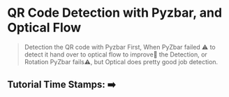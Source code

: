 # QR Code Detection with Pyzbar, and Optical Flow 

> Detection the QR code with Pyzbar First, When PyZbar failed ⚠️ to detect it hand over to optical flow to improve🥇 the Detection, or Rotation PyZbar fails⚠️, but Optical does pretty good job detection.

## Tutorial Time Stamps: ➡️ 

